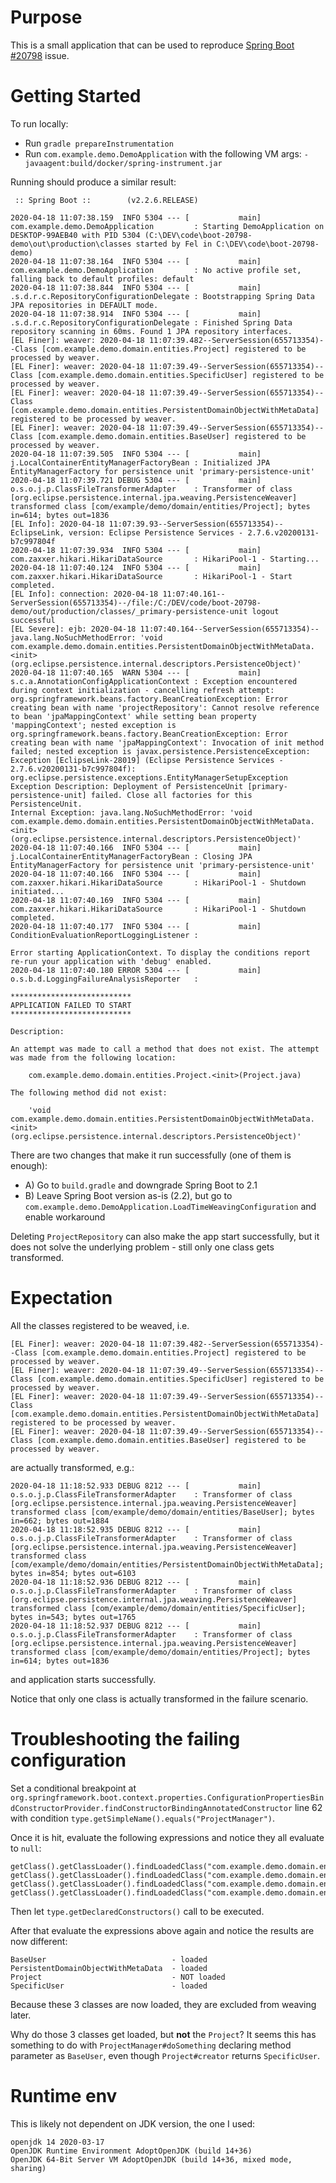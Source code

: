 # Purpose

This is a small application that can be used to reproduce [Spring Boot #20798](https://github.com/spring-projects/spring-boot/issues/20798) issue.

# Getting Started

To run locally:
- Run `gradle prepareInstrumentation`
- Run `com.example.demo.DemoApplication` with the following VM args: `-javaagent:build/docker/spring-instrument.jar`

Running should produce a similar result:
```
 :: Spring Boot ::        (v2.2.6.RELEASE)

2020-04-18 11:07:38.159  INFO 5304 --- [           main] com.example.demo.DemoApplication         : Starting DemoApplication on DESKTOP-99AEB40 with PID 5304 (C:\DEV\code\boot-20798-demo\out\production\classes started by Fel in C:\DEV\code\boot-20798-demo)
2020-04-18 11:07:38.164  INFO 5304 --- [           main] com.example.demo.DemoApplication         : No active profile set, falling back to default profiles: default
2020-04-18 11:07:38.844  INFO 5304 --- [           main] .s.d.r.c.RepositoryConfigurationDelegate : Bootstrapping Spring Data JPA repositories in DEFAULT mode.
2020-04-18 11:07:38.914  INFO 5304 --- [           main] .s.d.r.c.RepositoryConfigurationDelegate : Finished Spring Data repository scanning in 60ms. Found 1 JPA repository interfaces.
[EL Finer]: weaver: 2020-04-18 11:07:39.482--ServerSession(655713354)--Class [com.example.demo.domain.entities.Project] registered to be processed by weaver.
[EL Finer]: weaver: 2020-04-18 11:07:39.49--ServerSession(655713354)--Class [com.example.demo.domain.entities.SpecificUser] registered to be processed by weaver.
[EL Finer]: weaver: 2020-04-18 11:07:39.49--ServerSession(655713354)--Class [com.example.demo.domain.entities.PersistentDomainObjectWithMetaData] registered to be processed by weaver.
[EL Finer]: weaver: 2020-04-18 11:07:39.49--ServerSession(655713354)--Class [com.example.demo.domain.entities.BaseUser] registered to be processed by weaver.
2020-04-18 11:07:39.505  INFO 5304 --- [           main] j.LocalContainerEntityManagerFactoryBean : Initialized JPA EntityManagerFactory for persistence unit 'primary-persistence-unit'
2020-04-18 11:07:39.721 DEBUG 5304 --- [           main] o.s.o.j.p.ClassFileTransformerAdapter    : Transformer of class [org.eclipse.persistence.internal.jpa.weaving.PersistenceWeaver] transformed class [com/example/demo/domain/entities/Project]; bytes in=614; bytes out=1836
[EL Info]: 2020-04-18 11:07:39.93--ServerSession(655713354)--EclipseLink, version: Eclipse Persistence Services - 2.7.6.v20200131-b7c997804f
2020-04-18 11:07:39.934  INFO 5304 --- [           main] com.zaxxer.hikari.HikariDataSource       : HikariPool-1 - Starting...
2020-04-18 11:07:40.124  INFO 5304 --- [           main] com.zaxxer.hikari.HikariDataSource       : HikariPool-1 - Start completed.
[EL Info]: connection: 2020-04-18 11:07:40.161--ServerSession(655713354)--/file:/C:/DEV/code/boot-20798-demo/out/production/classes/_primary-persistence-unit logout successful
[EL Severe]: ejb: 2020-04-18 11:07:40.164--ServerSession(655713354)--java.lang.NoSuchMethodError: 'void com.example.demo.domain.entities.PersistentDomainObjectWithMetaData.<init>(org.eclipse.persistence.internal.descriptors.PersistenceObject)'
2020-04-18 11:07:40.165  WARN 5304 --- [           main] s.c.a.AnnotationConfigApplicationContext : Exception encountered during context initialization - cancelling refresh attempt: org.springframework.beans.factory.BeanCreationException: Error creating bean with name 'projectRepository': Cannot resolve reference to bean 'jpaMappingContext' while setting bean property 'mappingContext'; nested exception is org.springframework.beans.factory.BeanCreationException: Error creating bean with name 'jpaMappingContext': Invocation of init method failed; nested exception is javax.persistence.PersistenceException: Exception [EclipseLink-28019] (Eclipse Persistence Services - 2.7.6.v20200131-b7c997804f): org.eclipse.persistence.exceptions.EntityManagerSetupException
Exception Description: Deployment of PersistenceUnit [primary-persistence-unit] failed. Close all factories for this PersistenceUnit.
Internal Exception: java.lang.NoSuchMethodError: 'void com.example.demo.domain.entities.PersistentDomainObjectWithMetaData.<init>(org.eclipse.persistence.internal.descriptors.PersistenceObject)'
2020-04-18 11:07:40.166  INFO 5304 --- [           main] j.LocalContainerEntityManagerFactoryBean : Closing JPA EntityManagerFactory for persistence unit 'primary-persistence-unit'
2020-04-18 11:07:40.166  INFO 5304 --- [           main] com.zaxxer.hikari.HikariDataSource       : HikariPool-1 - Shutdown initiated...
2020-04-18 11:07:40.169  INFO 5304 --- [           main] com.zaxxer.hikari.HikariDataSource       : HikariPool-1 - Shutdown completed.
2020-04-18 11:07:40.177  INFO 5304 --- [           main] ConditionEvaluationReportLoggingListener : 

Error starting ApplicationContext. To display the conditions report re-run your application with 'debug' enabled.
2020-04-18 11:07:40.180 ERROR 5304 --- [           main] o.s.b.d.LoggingFailureAnalysisReporter   : 

***************************
APPLICATION FAILED TO START
***************************

Description:

An attempt was made to call a method that does not exist. The attempt was made from the following location:

    com.example.demo.domain.entities.Project.<init>(Project.java)

The following method did not exist:

    'void com.example.demo.domain.entities.PersistentDomainObjectWithMetaData.<init>(org.eclipse.persistence.internal.descriptors.PersistenceObject)'

```

There are two changes that make it run successfully (one of them is enough):

* A) Go to `build.gradle` and downgrade Spring Boot to 2.1
* B) Leave Spring Boot version as-is (2.2), but go to `com.example.demo.DemoApplication.LoadTimeWeavingConfiguration` and enable workaround

Deleting `ProjectRepository` can also make the app start successfully, but it does not solve the underlying problem - still only one class gets transformed.

# Expectation

All the classes registered to be weaved, i.e.

```
[EL Finer]: weaver: 2020-04-18 11:07:39.482--ServerSession(655713354)--Class [com.example.demo.domain.entities.Project] registered to be processed by weaver.
[EL Finer]: weaver: 2020-04-18 11:07:39.49--ServerSession(655713354)--Class [com.example.demo.domain.entities.SpecificUser] registered to be processed by weaver.
[EL Finer]: weaver: 2020-04-18 11:07:39.49--ServerSession(655713354)--Class [com.example.demo.domain.entities.PersistentDomainObjectWithMetaData] registered to be processed by weaver.
[EL Finer]: weaver: 2020-04-18 11:07:39.49--ServerSession(655713354)--Class [com.example.demo.domain.entities.BaseUser] registered to be processed by weaver.
```
are actually transformed, e.g.:
```
2020-04-18 11:18:52.933 DEBUG 8212 --- [           main] o.s.o.j.p.ClassFileTransformerAdapter    : Transformer of class [org.eclipse.persistence.internal.jpa.weaving.PersistenceWeaver] transformed class [com/example/demo/domain/entities/BaseUser]; bytes in=662; bytes out=1884
2020-04-18 11:18:52.935 DEBUG 8212 --- [           main] o.s.o.j.p.ClassFileTransformerAdapter    : Transformer of class [org.eclipse.persistence.internal.jpa.weaving.PersistenceWeaver] transformed class [com/example/demo/domain/entities/PersistentDomainObjectWithMetaData]; bytes in=854; bytes out=6103
2020-04-18 11:18:52.936 DEBUG 8212 --- [           main] o.s.o.j.p.ClassFileTransformerAdapter    : Transformer of class [org.eclipse.persistence.internal.jpa.weaving.PersistenceWeaver] transformed class [com/example/demo/domain/entities/SpecificUser]; bytes in=543; bytes out=1765
2020-04-18 11:18:52.937 DEBUG 8212 --- [           main] o.s.o.j.p.ClassFileTransformerAdapter    : Transformer of class [org.eclipse.persistence.internal.jpa.weaving.PersistenceWeaver] transformed class [com/example/demo/domain/entities/Project]; bytes in=614; bytes out=1836
```
and application starts successfully.

Notice that only one class is actually transformed in the failure scenario. 

# Troubleshooting the failing configuration

Set a conditional breakpoint at `org.springframework.boot.context.properties.ConfigurationPropertiesBindConstructorProvider.findConstructorBindingAnnotatedConstructor` line 62 with condition `type.getSimpleName().equals("ProjectManager")`.

Once it is hit, evaluate the following expressions and notice they all evaluate to `null`:

```
getClass().getClassLoader().findLoadedClass("com.example.demo.domain.entities.BaseUser")
getClass().getClassLoader().findLoadedClass("com.example.demo.domain.entities.PersistentDomainObjectWithMetaData")
getClass().getClassLoader().findLoadedClass("com.example.demo.domain.entities.Project")
getClass().getClassLoader().findLoadedClass("com.example.demo.domain.entities.SpecificUser")
```

Then let `type.getDeclaredConstructors()` call to be executed.

After that evaluate the expressions above again and notice the results are now different:
```
BaseUser                            - loaded
PersistentDomainObjectWithMetaData  - loaded
Project                             - NOT loaded
SpecificUser                        - loaded
```

Because these 3 classes are now loaded, they are excluded from weaving later.

Why do those 3 classes get loaded, but **not** the `Project`? It seems this has something to do with `ProjectManager#doSomething` declaring method parameter as `BaseUser`, even though `Project#creator` returns `SpecificUser`.

# Runtime env

This is likely not dependent on JDK version, the one I used:
```
openjdk 14 2020-03-17
OpenJDK Runtime Environment AdoptOpenJDK (build 14+36)
OpenJDK 64-Bit Server VM AdoptOpenJDK (build 14+36, mixed mode, sharing)
```
